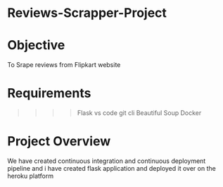 # Reviews-Scrapper-Project

# Objective
To Srape reviews from Flipkart website

# Requirements
>>>>Flask
>>>>vs code
>>>>git cli
>>>>Beautiful Soup
>>>> Docker 


# Project Overview
 
We have created continuous integration and continuous deployment pipeline and i have created flask application and deployed it over on the heroku platform 
